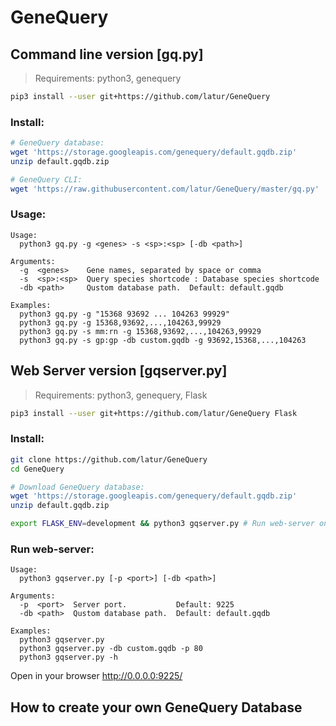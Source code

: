 # GeneQuery

## Command line version [gq.py]

> Requirements: python3, genequery

```bash
pip3 install --user git+https://github.com/latur/GeneQuery
```

### Install:

```bash
# GeneQuery database:
wget 'https://storage.googleapis.com/genequery/default.gqdb.zip'
unzip default.gqdb.zip

# GeneQuery CLI:
wget 'https://raw.githubusercontent.com/latur/GeneQuery/master/gq.py'
```

### Usage:

```
Usage:
  python3 gq.py -g <genes> -s <sp>:<sp> [-db <path>]

Arguments:
  -g  <genes>    Gene names, separated by space or comma
  -s  <sp>:<sp>  Query species shortcode : Database species shortcode
  -db <path>     Qustom database path.  Default: default.gqdb

Examples:
  python3 gq.py -g "15368 93692 ... 104263 99929"
  python3 gq.py -g 15368,93692,...,104263,99929
  python3 gq.py -s mm:rn -g 15368,93692,...,104263,99929
  python3 gq.py -s gp:gp -db custom.gqdb -g 93692,15368,...,104263
```

## Web Server version [gqserver.py]

> Requirements: python3, genequery, Flask

```bash
pip3 install --user git+https://github.com/latur/GeneQuery Flask
```

### Install:

```bash
git clone https://github.com/latur/GeneQuery
cd GeneQuery

# Download GeneQuery database:
wget 'https://storage.googleapis.com/genequery/default.gqdb.zip'
unzip default.gqdb.zip

export FLASK_ENV=development && python3 gqserver.py # Run web-server on default port 9225
```

### Run web-server:

```
Usage:
  python3 gqserver.py [-p <port>] [-db <path>]

Arguments:
  -p  <port>  Server port.           Default: 9225
  -db <path>  Qustom database path.  Default: default.gqdb

Examples:
  python3 gqserver.py
  python3 gqserver.py -db custom.gqdb -p 80
  python3 gqserver.py -h
```

Open in your browser http://0.0.0.0:9225/


## How to create your own GeneQuery Database
